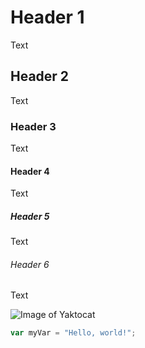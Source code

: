 # Header 1
Text 
## Header 2
Text
### Header 3
Text 
#### Header 4
Text
##### Header 5
Text
###### Header 6
Text

![Image of Yaktocat](https://octodex.github.com/images/yaktocat.png)

``` javascript
var myVar = "Hello, world!";
```
